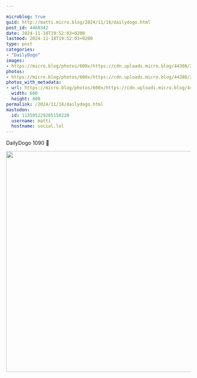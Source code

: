 ```yaml
---

microblog: true
guid: http://matti.micro.blog/2024/11/18/dailydogo.html
post_id: 4468342
date: 2024-11-18T19:52:03+0200
lastmod: 2024-11-18T19:52:03+0200
type: post
categories:
- "DailyDogo"
images:
- https://micro.blog/photos/600x/https://cdn.uploads.micro.blog/44388/2024/772e8d585c6540e989f433a0d2b265d1.jpg
photos:
- https://micro.blog/photos/600x/https://cdn.uploads.micro.blog/44388/2024/772e8d585c6540e989f433a0d2b265d1.jpg
photos_with_metadata:
- url: https://micro.blog/photos/600x/https://cdn.uploads.micro.blog/44388/2024/772e8d585c6540e989f433a0d2b265d1.jpg
  width: 600
  height: 800
permalink: /2024/11/18/dailydogo.html
mastodon:
  id: 113505229285158220
  username: matti
  hostname: social.lol
---
```

DailyDogo 1090 🐶

<img src="/media/uploads/2024/772e8d585c6540e989f433a0d2b265d1.jpg" width="600" alt="" />
